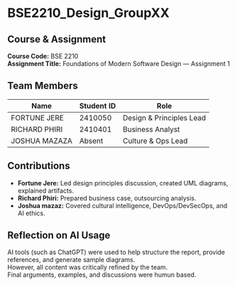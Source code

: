 # BSE2210_Design_GroupXX

## Course & Assignment
**Course Code:** BSE 2210  
**Assignment Title:** Foundations of Modern Software Design — Assignment 1  

## Team Members
| Name      | Student ID | Role                     |
|-----------|------------|--------------------------|
| FORTUNE JERE  | 2410050     | Design & Principles Lead |
| RICHARD PHIRI | 2410401      | Business Analyst         |
| JOSHUA MAZAZA  | Absent     | Culture & Ops Lead       |

## Contributions
- **Fortune Jere:** Led design principles discussion, created UML diagrams, explained artifacts.  
- **Richard Phiri:** Prepared business case, outsourcing analysis.  
- **Joshua mazaz:** Covered cultural intelligence, DevOps/DevSecOps, and AI ethics.  

## Reflection on AI Usage
AI tools (such as ChatGPT) were used to help structure the report, provide references, and generate sample diagrams.  
However, all content was critically refined by the team.  
Final arguments, examples, and discussions were humun based. 
